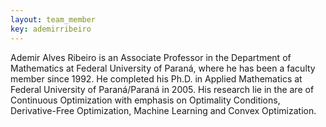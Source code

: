 ```yaml
---
layout: team_member
key: ademirribeiro
---
```


Ademir Alves Ribeiro is an Associate Professor in the Department of Mathematics
at Federal University of Paraná, where he has been a faculty member since 1992.
He completed his Ph.D. in Applied Mathematics at Federal University of
Paraná/Paraná in 2005. His research lie in the are of Continuous Optimization
with emphasis on Optimality Conditions, Derivative-Free Optimization, Machine
Learning and Convex Optimization.
